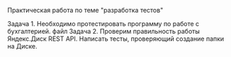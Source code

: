 Практическая работа по теме "разработка тестов"

Задача 1. Необходимо протестировать программу по работе с бухгалтерией. файл 
Задача 2. Проверим правильность работы Яндекс.Диск REST API. Написать тесты, проверяющий создание папки на Диске.

